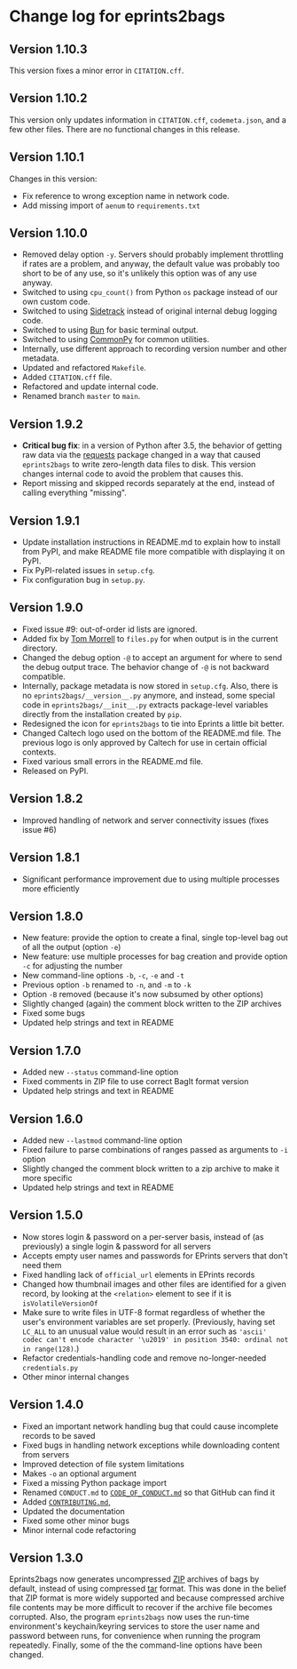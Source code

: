 # Change log for eprints2bags

## Version 1.10.3

This version fixes a minor error in `CITATION.cff`.


## Version 1.10.2

This version only updates information in `CITATION.cff`, `codemeta.json`, and a few other files. There are no functional changes in this release.


## Version 1.10.1

Changes in this version:
* Fix reference to wrong exception name in network code.
* Add missing import of `aenum` to `requirements.txt`


## Version 1.10.0

* Removed delay option `-y`. Servers should probably implement throttling if rates are a problem, and anyway, the default value was probably too short to be of any use, so it's unlikely this option was of any use anyway.
* Switched to using `cpu_count()` from Python `os` package instead of our own custom code.
* Switched to using [Sidetrack](https://github.com/caltechlibrary/sidetrack) instead of original internal debug logging code.
* Switched to using [Bun](https://github.com/caltechlibrary/bun) for basic terminal output.
* Switched to using [CommonPy](https://github.com/caltechlibrary/commonpy) for common utilities.
* Internally, use different approach to recording version number and other metadata.
* Updated and refactored `Makefile`.
* Added `CITATION.cff` file.
* Refactored and update internal code.
* Renamed branch `master` to `main`.


## Version 1.9.2

* **Critical bug fix**: in a version of Python after 3.5, the behavior of getting raw data via the [requests](http://docs.python-requests.org) package changed in a way that caused `eprints2bags` to write zero-length data files to disk.  This version changes internal code to avoid the problem that causes this.
* Report missing and skipped records separately at the end, instead of calling everything "missing".


## Version 1.9.1

* Update installation instructions in README.md to explain how to install from PyPI, and make README file more compatible with displaying it on PyPI.
* Fix PyPI-related issues in `setup.cfg`.
* Fix configuration bug in `setup.py`.


## Version 1.9.0

* Fixed issue #9: out-of-order id lists are ignored.
* Added fix by [Tom Morrell](https://github.com/tmorrell) to `files.py` for when output is in the current directory.
* Changed the debug option `-@` to accept an argument for where to send the debug output trace. The behavior change of `-@` is not backward compatible.
* Internally, package metadata is now stored in `setup.cfg`.  Also, there is no `eprints2bags/__version__.py` anymore, and instead, some special code in `eprints2bags/__init__.py` extracts package-level variables directly from the installation created by `pip`.
* Redesigned the icon for `eprints2bags` to tie into Eprints a little bit better.
* Changed Caltech logo used on the bottom of the README.md file.  The previous logo is only approved by Caltech for use in certain official contexts.
* Fixed various small errors in the README.md file.
* Released on PyPI.


## Version 1.8.2

* Improved handling of network and server connectivity issues (fixes issue #6)


## Version 1.8.1

* Significant performance improvement due to using multiple processes more efficiently


## Version 1.8.0

* New feature: provide the option to create a final, single top-level bag out of all the output (option `-e`)
* New feature: use multiple processes for bag creation and provide option `-c` for adjusting the number
* New command-line options `-b`, `-c`, `-e` and `-t`
* Previous option `-b` renamed to `-n`, and `-m` to `-k`
* Option `-B` removed (because it's now subsumed by other options)
* Slightly changed (again) the comment block written to the ZIP archives
* Fixed some bugs
* Updated help strings and text in README

## Version 1.7.0

* Added new `--status` command-line option
* Fixed comments in ZIP file to use correct BagIt format version
* Updated help strings and text in README


## Version 1.6.0

* Added new `--lastmod` command-line option
* Fixed failure to parse combinations of ranges passed as arguments to `-i` option
* Slightly changed the comment block written to a zip archive to make it more specific
* Updated help strings and text in README


## Version 1.5.0

* Now stores login & password on a per-server basis, instead of (as previously) a single login & password for all servers
* Accepts empty user names and passwords for EPrints servers that don't need them
* Fixed handling lack of `official_url` elements in EPrints records
* Changed how thumbnail images and other files are identified for a given record, by looking at the `<relation>` element to see if it is `isVolatileVersionOf`
* Make sure to write files in UTF-8 format regardless of whether the user's environment variables are set properly.  (Previously, having set `LC_ALL` to an unusual value would result in an error such as `'ascii' codec can't encode character '\u2019' in position 3540: ordinal not in range(128)`.)
* Refactor credentials-handling code and remove no-longer-needed `credentials.py`
* Other minor internal changes


## Version 1.4.0

* Fixed an important network handling bug that could cause incomplete records to be saved
* Fixed bugs in handling network exceptions while downloading content from servers
* Improved detection of file system limitations
* Makes `-o` an optional argument
* Fixed a missing Python package import
* Renamed `CONDUCT.md` to [`CODE_OF_CONDUCT.md`](CODE_OF_CONDUCT.md) so that GitHub can find it
* Added [`CONTRIBUTING.md`](CONTRIBUTING.md),
* Updated the documentation
* Fixed some other minor bugs
* Minor internal code refactoring


## Version 1.3.0

Eprints2bags now generates uncompressed [ZIP](https://www.loc.gov/preservation/digital/formats/fdd/fdd000354.shtml) archives of bags by default, instead of using compressed [tar](https://en.wikipedia.org/wiki/Tar_(computing)) format.  This was done in the belief that ZIP format is more widely supported and because compressed archive file contents may be more difficult to recover if the archive file becomes corrupted.  Also, the program `eprints2bags` now uses the run-time environment's keychain/keyring services to store the user name and password between runs, for convenience when running the program repeatedly.  Finally, some of the the command-line options have been changed.
